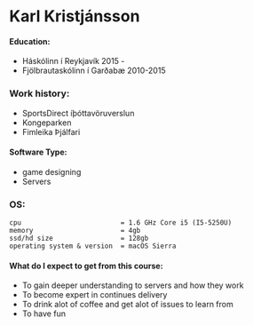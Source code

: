 
# Karl Kristjánsson

#### __Education:__

- Háskólinn í Reykjavík 2015 - 
- Fjölbrautaskólinn í Garðabæ 2010-2015

### __Work history__:

- SportsDirect íþóttavöruverslun
- Kongeparken
- Fimleika Þjálfari

#### __Software Type:__

- game designing 
- Servers

### __OS:__
    
    cpu                         = 1.6 GHz Core i5 (I5-5250U)
    memory                      = 4gb
    ssd/hd size                 = 128gb
    operating system & version  = macOS Sierra
  
#### __What do I expect to get from this course:__

- To gain deeper understanding to servers and how they work
- To become expert in continues delivery
- To drink alot of coffee and get alot of issues to learn from
- To have fun


